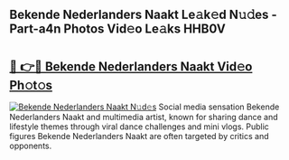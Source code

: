 ## Bekende Nederlanders Naakt Le𝚊k𝚎d N𝚞𝚍es - Part-a4n Photos Vid𝚎o Le𝚊ks HHB0V

# <h2><a href="http://fb3eb4.evod.top/?m=Bekende+Nederlanders+Naakt">🔗 👉🔴 Bekende Nederlanders Naakt Vid𝚎o Ph𝚘t𝚘s</a></h2>

[![Bekende Nederlanders Naakt N𝚞d𝚎s](https://i.imgur.com/8V9OHl7.gif)](http://fb3eb4.evod.top/?m=Bekende+Nederlanders+Naakt)
Social media sensation Bekende Nederlanders Naakt and multimedia artist, known for sharing dance and lifestyle themes through viral dance challenges and mini vlogs. Public figures Bekende Nederlanders Naakt are often targeted by critics and opponents. 
